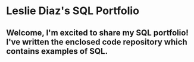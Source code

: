 # Leslie Diaz's SQL Portfolio

## Welcome, I'm excited to share my SQL portfolio! I've written the enclosed code repository which contains examples of SQL.    
